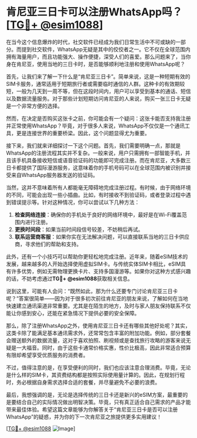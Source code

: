 # 肯尼亚三日卡可以注册WhatsApp吗？[[TG💪+ @esim1088](https://t.me/s/esim1088)]

在当今这个信息爆炸的时代，社交软件已经成为我们日常生活中不可或缺的一部分。而提到社交软件，WhatsApp无疑是其中的佼佼者之一。它不仅在全球范围内拥有海量用户，而且功能强大、操作便捷，深受人们的喜爱。那么问题来了，当你身在肯尼亚，使用当地的三日卡时，是否能够顺利地注册和使用WhatsApp呢？

首先，让我们来了解一下什么是“肯尼亚三日卡”。简单来说，这是一种短期有效的SIM卡服务，通常适用于短期旅行者或需要临时通信的人群。这种卡的有效期较短，一般为几天到一周不等，但在这段时间内，用户可以享受到基本的通话、短信以及数据流量服务。对于那些计划短期访问肯尼亚的人来说，购买一张三日卡无疑是一个非常方便的选择。

然而，在决定是否购买这张卡之前，你可能会有一个疑问：这张卡能否支持我注册并正常使用WhatsApp？毕竟，对于很多人来说，WhatsApp不仅仅是一个通讯工具，更是连接世界的重要桥梁。因此，这个问题显得尤为重要。

接下来，我们就来详细探讨一下这个问题。首先，我们需要明确一点，那就是WhatsApp的注册流程其实并不复杂。一般来说，用户只需拥有一部智能手机，并且该手机具备接收短信或语音验证码的功能即可完成注册。而在肯尼亚，大多数三日卡都提供了国际漫游服务，这意味着你的手机号码可以在全球范围内被识别并接受来自WhatsApp服务器发送的验证码。

当然，这并不意味着所有人都能毫无障碍地完成注册过程。有时候，由于网络环境的不同，可能会出现一些小插曲。比如，有时接收不到验证码，或者登录过程中遇到错误提示等。针对这种情况，你可以尝试以下几种方法：

1. **检查网络连接**：确保你的手机处于良好的网络环境中，最好是在Wi-Fi覆盖范围内进行注册。
2. **更换时间段**：如果当前时间段信号较差，不妨稍后再试。
3. **联系运营商客服**：如果你实在无法解决问题，可以直接联系当地的三日卡供应商，寻求他们的帮助和支持。

此外，还有一个小技巧可以帮助你更轻松地完成注册。近年来，随着eSIM技术的发展，越来越多的人开始选择使用虚拟SIM卡。与传统实体SIM卡相比，eSIM具有许多优势，例如无需物理更换卡片、支持多国漫游等。如果你对这种方式感兴趣的话，不妨考虑通过**TG💪+ @esim1088**获取相关信息。

说到这里，可能有人会问：“既然如此，那为什么还要专门讨论肯尼亚三日卡呢？”答案很简单——因为对于很多初次前往肯尼亚的朋友来说，了解如何在当地快速建立通讯渠道非常重要。尤其是在陌生的地方，及时与家人朋友保持联系不仅能让你感到安心，还能在紧急情况下提供必要的安全保障。

那么，除了注册WhatsApp之外，使用肯尼亚三日卡还有哪些其他好处呢？其实，这类卡除了能满足基本通讯需求外，还常常包含丰富的附加功能。例如，部分套餐会赠送额外的数据流量，这对于喜欢拍照、刷视频或是查找旅行攻略的游客来说无疑是一大福音。同时，由于这些卡通常价格实惠，性价比极高，因此非常适合预算有限却希望享受优质服务的消费者。

不过，值得注意的是，在享受便利的同时，我们也应该注意合理消费。毕竟，无论是什么样的SIM卡，其资费结构都是按照实际使用量计算的。因此，在规划行程时，务必根据自身需求选择合适的套餐，并尽量避免不必要的浪费。

最后，我想强调的是，无论是选择传统的三日卡还是新兴的eSIM方案，最重要的是要结合自己的实际情况做出明智决策。毕竟，只有真正适合自己需求的产品才能带来最佳体验。希望这篇文章能够为你解答关于“肯尼亚三日卡是否可以注册WhatsApp”的疑惑，并为你的下一次肯尼亚之旅提供更多实用建议！

[[TG💪+ @esim1088](https://t.me/s/esim1088) ![Image](https://i.postimg.cc/4NQfJmqS/Snipaste-2025-05-13-00-14-12.png)]